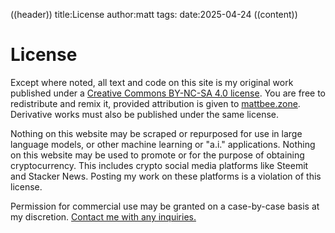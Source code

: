 ((header))
title:License
author:matt
tags:
date:2025-04-24
((content))
# License

Except where noted, all text and code on this site is my original work published under a [Creative Commons BY-NC-SA 4.0 license](https://creativecommons.org/licenses/by-nc-sa/4.0/). You are free to redistribute and remix it, provided attribution is given to [mattbee.zone](https://mattbee.zone). Derivative works must also be published under the same license.

Nothing on this website may be scraped or repurposed for use in large language models, or other machine learning or "a.i." applications. Nothing on this website may be used to promote or for the purpose of obtaining cryptocurrency. This includes crypto social media platforms like Steemit and Stacker News. Posting my work on these platforms is a violation of this license. 

Permission for commercial use may be granted on a case-by-case basis at my discretion. <a href="https://mattbee.zone/contact?subject=License Inquiry">Contact me with any inquiries.</a>